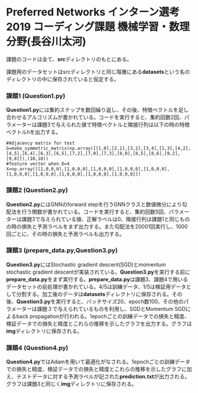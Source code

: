 # Preferred Networks インターン選考2019 コーディング課題 機械学習・数理分野(長谷川太河)

課題のコードは全て、**src**ディレクトリのもとにある。

課題用のデータセットはsrcディレクトリと同じ階層にある**datasets**という名のディレクトリの中に保存されていると仮定する。

### 課題1 (Question1.py)

**Question1.py**には集約ステップを数回繰り返し、その後、特徴ベクトルを足し合わせるアルゴリズムが書かれている。コードを実行すると、集約回数2回、パラメーターは課題3で与えられた値で特徴ベクトルと隣接行列は以下の時の特徴ベクトルhを出力する。

```
#Adjacency matrix for test
G=make_symmetric_matrix(np.array([[1,0],[2,1],[3,2],[3,4],[1,3],[4,2],[4,5],[6,4],[6,3],[6,5],[7,2],[7,0],[7,3],[8,0],[8,5],[8,6],[9,2],[9,8]]),(10,10))
#feature vector when D=4
X=np.array([[1,0,0,0],[1,0,0,0],[1,0,0,0],[1,0,0,0],[1,0,0,0],[1,0,0,0],[1,0,0,0],[1,0,0,0],[1,0,0,0],[1,0,0,0]])
```

### 課題2 (Question2.py)

**Question2.py**にはGNNのforward stepを行うGNNクラスと数値微分により勾配法を行う関数が書かれている。コードを実行すると、集約回数5回、パラメーターは課題3で与えられている値、正解ラベルは0、隣接行列は課題1と同じものの時の損失と予測ラベルをまず出力する。また勾配法を20001回実行し、1000回ごとに、その時の損失と予測ラベルも出力する。

### 課題3 (prepare_data.py,Question3.py)

**Question3.py**にはStochastic gradient descent(SGD)とmomentum stochastic gradient descentが実装されている。**Question3.py**を実行する前に**prepare_data.py**をまず実行する。**prepare_data.py**は課題3、課題4で用いるデータセットの前処理が書かれている。4/5は訓練データ、1/5は検証用データとして分割する。加工後のデータは**datasets**ディレクトリに保存される。その後、**Question3.py**を実行すると、バッチサイズ20、epoch数100、その他のパラメーターは課題３で与えられているものを利用し、SGDとMomentum SGDによるback propagationが行われる。1epochごとの訓練データでの損失と精度、検証データでの損失と精度とこれらの推移を示したグラフを出力する。グラフは**img**ディレクトリに保存される。

### 課題4 (Question4.py)

**Question4.py**ではAdamを用いて最適化がなされる。1epochごとの訓練データでの損失と精度、検証データでの損失と精度とこれらの推移を示したグラフに加え、テストデータに対する予測ラベルが記された**prediction.txt**が出力される。グラフは課題3と同じく**img**ディレクトリに保存される。
